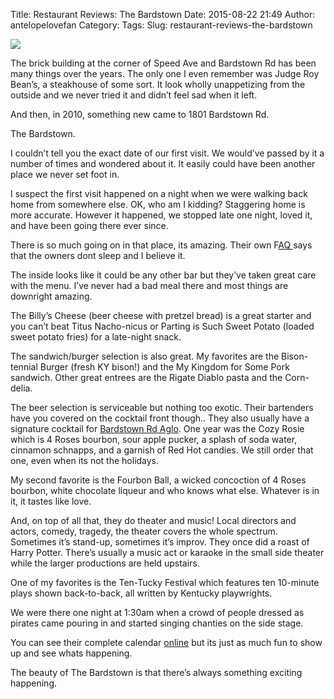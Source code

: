 Title: Restaurant Reviews: The Bardstown
Date: 2015-08-22 21:49
Author: antelopelovefan
Category: 
Tags: 
Slug: restaurant-reviews-the-bardstown

<img src="https://cdn-images-1.medium.com/max/800/1*MQfuvi2Vdsstox2_SeWiUA.jpeg"  />

The brick building at the corner of Speed Ave and Bardstown Rd has been many things over the years. The only one I even remember was Judge Roy Bean’s, a steakhouse of some sort. It look wholly unappetizing from the outside and we never tried it and didn’t feel sad when it left.

And then, in 2010, something new came to 1801 Bardstown Rd.

The Bardstown.

I couldn’t tell you the exact date of our first visit. We would’ve passed by it a number of times and wondered about it. It easily could have been another place we never set foot in.

I suspect the first visit happened on a night when we were walking back home from somewhere else. OK, who am I kidding? Staggering home is more accurate. However it happened, we stopped late one night, loved it, and have been going there ever since.

There is so much going on in that place, its amazing. Their own F[AQ ](http://www.thebardstown.com/faqs.html)says that the owners dont sleep and I believe it.

The inside looks like it could be any other bar but they’ve taken great care with the menu. I’ve never had a bad meal there and most things are downright amazing.

The Billy’s Cheese (beer cheese with pretzel bread) is a great starter and you can’t beat Titus Nacho-nicus or Parting is Such Sweet Potato (loaded sweet potato fries) for a late-night snack.

The sandwich/burger selection is also great. My favorites are the Bison-tennial Burger (fresh KY bison!) and the My Kingdom for Some Pork sandwich. Other great entrees are the Rigate Diablo pasta and the Corn-delia.

The beer selection is serviceable but nothing too exotic. Their bartenders have you covered on the cocktail front though.. They also usually have a signature cocktail for [Bardstown Rd Aglo](http://www.thehighlandsoflouisville.com/HCGBRAglow.php). One year was the Cozy Rosie which is 4 Roses bourbon, sour apple pucker, a splash of soda water, cinnamon schnapps, and a garnish of Red Hot candies. We still order that one, even when its not the holidays.

My second favorite is the Fourbon Ball, a wicked concoction of 4 Roses bourbon, white chocolate liqueur and who knows what else. Whatever is in it, it tastes like love.

And, on top of all that, they do theater and music! Local directors and actors, comedy, tragedy, the theater covers the whole spectrum. Sometimes it’s stand-up, sometimes it’s improv. They once did a roast of Harry Potter. There’s usually a music act or karaoke in the small side theater while the larger productions are held upstairs.

One of my favorites is the Ten-Tucky Festival which features ten 10-minute plays shown back-to-back, all written by Kentucky playwrights.

We were there one night at 1:30am when a crowd of people dressed as pirates came pouring in and started singing chanties on the side stage.

You can see their complete calendar [online](http://www.thebardstown.com/events.html) but its just as much fun to show up and see whats happening.

The beauty of The Bardstown is that there’s always something exciting happening.

